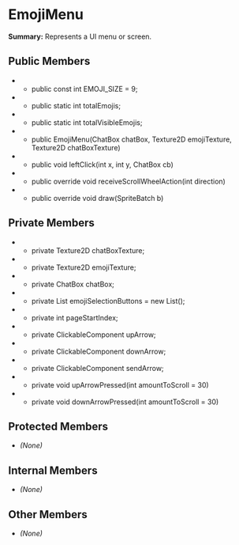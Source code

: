 # EmojiMenu

**Summary:** Represents a UI menu or screen.

## Public Members
- - public const int EMOJI_SIZE = 9;
- - public static int totalEmojis;
- - public static int totalVisibleEmojis;
- - public EmojiMenu(ChatBox chatBox, Texture2D emojiTexture, Texture2D chatBoxTexture)
- - public void leftClick(int x, int y, ChatBox cb)
- - public override void receiveScrollWheelAction(int direction)
- - public override void draw(SpriteBatch b)

## Private Members
- - private Texture2D chatBoxTexture;
- - private Texture2D emojiTexture;
- - private ChatBox chatBox;
- - private List<ClickableComponent> emojiSelectionButtons = new List<ClickableComponent>();
- - private int pageStartIndex;
- - private ClickableComponent upArrow;
- - private ClickableComponent downArrow;
- - private ClickableComponent sendArrow;
- - private void upArrowPressed(int amountToScroll = 30)
- - private void downArrowPressed(int amountToScroll = 30)

## Protected Members
- *(None)*

## Internal Members
- *(None)*

## Other Members
- *(None)*
